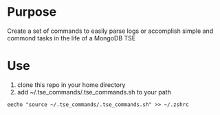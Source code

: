 # Purpose
Create a set of commands to easily parse logs or accomplish simple and commond tasks in the life of a MongoDB TSE

# Use
1. clone this repo in your home directory
2. add ~/.tse_commands/.tse_commands.sh to your path
```
eecho "source ~/.tse_commands/.tse_commands.sh" >> ~/.zshrc
```

